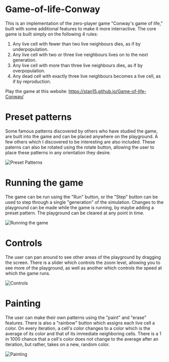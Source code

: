 # Game-of-life-Conway
This is an implementation of the zero-player game "Conway's game of life," built with some additional features to make it more interractive.
The core game is built simply on the following 4 rules:
1. Any live cell with fewer than two live neighbours dies, as if by underpopulation.
2. Any live cell with two or three live neighbours lives on to the next generation.
3. Any live cell with more than three live neighbours dies, as if by overpopulation.
4. Any dead cell with exactly three live neighbours becomes a live cell, as if by reproduction.

Play the game at this website: https://stan15.github.io/Game-of-life-Conway/

# Preset patterns
Some famous patterns discovered by others who have studied the game, are built into the game and can be placed anywhere on the playground. A few others which I discovered to be interesting are also included. These paterns can also be rotated using the rotate button, allowing the user to place these patterns in any orientation they desire.

![Preset Patterns](https://user-images.githubusercontent.com/47716543/103318343-2c5fe380-49fc-11eb-9171-9a47513d7524.gif)

# Running the game
The game can be run using the "Run" button, or the "Step" button can be used to step through a single "generation" of the simulation. Changes to the playground can be made while the game is running, by maybe adding a preset pattern. The playground can be cleared at any point in time.

![Running the game](https://user-images.githubusercontent.com/47716543/103318610-fb33e300-49fc-11eb-84c6-5fed08f3b201.gif)

# Controls
The user can pan around to see other areas of the playground by dragging the screen. There is a slider which controls the zoom level, allowing you to see more of the playground, as well as another which controls the speed at which the game runs.

![Controls](https://user-images.githubusercontent.com/47716543/103318833-9a58da80-49fd-11eb-982b-58bf2829f48f.gif)

# Painting
The user can make their own patterns using the "paint" and "erase" features. There is also a "rainbow" button which assigns each live cell a color. On every iteration, a cell's color changes to a color which is the average of its color and that of its immediate neighboring cells. There is a 1 in 1000 chance that a cell's color does not change to the average after an iteration, but rather, takes on a new, random color.

![Painting](https://user-images.githubusercontent.com/47716543/103319163-ce80cb00-49fe-11eb-83b8-c3e8e06fe669.gif)
